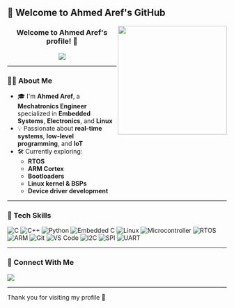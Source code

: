## 👋 Welcome to Ahmed Aref's GitHub

<img width="250" align="right" src="https://media.giphy.com/media/zhYSVCirREeIZtONCI/giphy.gif" width="400">
</p>
<h3 align="center">
  Welcome to Ahmed Aref's profile! 🚀
</h3>

<!-- Typing SVG -->
<p align="center">
  <img src="https://readme-typing-svg.herokuapp.com/?lines=Mechatronics%20Engineer;Embedded%20Systems%20Developer;Electronics%20%26%20Linux%20Enthusiast;Always%20Learning%20and%20Building&font=Fira%20Code&center=true&width=500&height=45&color=00C8FF&vCenter=true&size=22">
</p>

---

### 🧑‍💼 About Me

- 🎓 I'm **Ahmed Aref**, a **Mechatronics Engineer** specialized in **Embedded Systems**, **Electronics**, and **Linux**
- 💡 Passionate about **real-time systems**, **low-level programming**, and **IoT**
- 🛠 Currently exploring:
  - **RTOS**
  - **ARM Cortex**
  - **Bootloaders**
  - **Linux kernel & BSPs**
  - **Device driver development**

---

### 🚀 Tech Skills

![C](https://img.shields.io/badge/C-00599C?style=for-the-badge&logo=c&logoColor=white)
![C++](https://img.shields.io/badge/C++-00599C?style=for-the-badge&logo=c%2B%2B&logoColor=white)
![Python](https://img.shields.io/badge/Python-3776AB?style=for-the-badge&logo=python&logoColor=white)
![Embedded C](https://img.shields.io/badge/Embedded_C-blue?style=for-the-badge)
![Linux](https://img.shields.io/badge/Linux-FCC624?style=for-the-badge&logo=linux&logoColor=black)
![Microcontroller](https://img.shields.io/badge/PIC-Microcontroller-blue?style=for-the-badge)
![RTOS](https://img.shields.io/badge/RTOS-gray?style=for-the-badge)
![ARM](https://img.shields.io/badge/ARM-Cortex-blue?style=for-the-badge)
![Git](https://img.shields.io/badge/Git-F05032?style=for-the-badge&logo=git&logoColor=white)
![VS Code](https://img.shields.io/badge/VS_Code-007ACC?style=for-the-badge&logo=visual-studio-code)
![I2C](https://img.shields.io/badge/I2C-Protocol-blue?style=for-the-badge)
![SPI](https://img.shields.io/badge/SPI-Protocol-orange?style=for-the-badge)
![UART](https://img.shields.io/badge/UART-Serial-red?style=for-the-badge)


---

### 🔗 Connect With Me

<a href="https://www.linkedin.com/in/ahmed-aref-8a22a1285" target="_blank">
  <img src="https://img.shields.io/badge/LinkedIn-Ahmed%20Aref-0077B5?style=for-the-badge&logo=linkedin&logoColor=white">
</a>

---

Thank you for visiting my profile 💙
